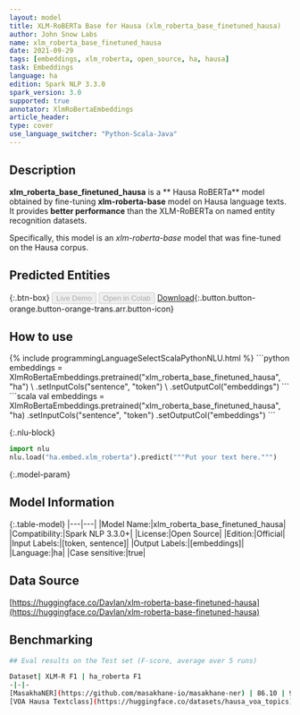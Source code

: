 ```yaml
---
layout: model
title: XLM-RoBERTa Base for Hausa (xlm_roberta_base_finetuned_hausa)
author: John Snow Labs
name: xlm_roberta_base_finetuned_hausa
date: 2021-09-29
tags: [embeddings, xlm_roberta, open_source, ha, hausa]
task: Embeddings
language: ha
edition: Spark NLP 3.3.0
spark_version: 3.0
supported: true
annotator: XlmRoBertaEmbeddings
article_header:
type: cover
use_language_switcher: "Python-Scala-Java"
---
```


## Description

**xlm_roberta_base_finetuned_hausa** is a ** Hausa RoBERTa** model obtained by fine-tuning **xlm-roberta-base** model on Hausa language texts. It provides **better performance** than the XLM-RoBERTa on named entity recognition datasets.

Specifically, this model is an *xlm-roberta-base* model that was fine-tuned on the Hausa corpus.

## Predicted Entities



{:.btn-box}
<button class="button button-orange" disabled>Live Demo</button>
<button class="button button-orange" disabled>Open in Colab</button>
[Download](https://s3.amazonaws.com/auxdata.johnsnowlabs.com/public/models/xlm_roberta_base_finetuned_hausa_ha_3.3.0_3.0_1632912619448.zip){:.button.button-orange.button-orange-trans.arr.button-icon}

## How to use



<div class="tabs-box" markdown="1">
{% include programmingLanguageSelectScalaPythonNLU.html %}
```python
embeddings = XlmRoBertaEmbeddings.pretrained("xlm_roberta_base_finetuned_hausa", "ha") \
.setInputCols("sentence", "token") \
.setOutputCol("embeddings")
```
```scala
val embeddings = XlmRoBertaEmbeddings.pretrained("xlm_roberta_base_finetuned_hausa", "ha)
.setInputCols("sentence", "token")
.setOutputCol("embeddings")
```


{:.nlu-block}
```python
import nlu
nlu.load("ha.embed.xlm_roberta").predict("""Put your text here.""")
```

</div>

{:.model-param}
## Model Information

{:.table-model}
|---|---|
|Model Name:|xlm_roberta_base_finetuned_hausa|
|Compatibility:|Spark NLP 3.3.0+|
|License:|Open Source|
|Edition:|Official|
|Input Labels:|[token, sentence]|
|Output Labels:|[embeddings]|
|Language:|ha|
|Case sensitive:|true|

## Data Source

[https://huggingface.co/Davlan/xlm-roberta-base-finetuned-hausa](https://huggingface.co/Davlan/xlm-roberta-base-finetuned-hausa)

## Benchmarking

```bash
## Eval results on the Test set (F-score, average over 5 runs)

Dataset| XLM-R F1 | ha_roberta F1
-|-|-
[MasakhaNER](https://github.com/masakhane-io/masakhane-ner) | 86.10 | 91.47
[VOA Hausa Textclass](https://huggingface.co/datasets/hausa_voa_topics) | | 

```
